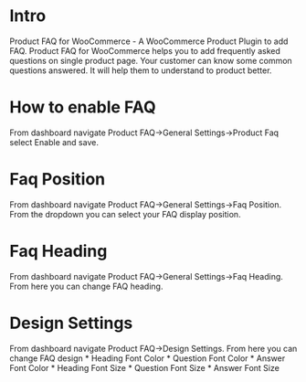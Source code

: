 # Intro
Product FAQ for WooCommerce - A WooCommerce Product Plugin to add FAQ. Product FAQ for WooCommerce helps you to add frequently asked questions on single product page. Your customer can know some common questions answered. It will help them to understand to product better.

# How to enable FAQ
From dashboard navigate Product FAQ->General Settings->Product Faq select Enable and save. 

# Faq Position
From dashboard navigate Product FAQ->General Settings->Faq Position. From the dropdown you can select your FAQ display position.

# Faq Heading
From dashboard navigate Product FAQ->General Settings->Faq Heading. From here you can change FAQ heading. 

# Design Settings
From dashboard navigate Product FAQ->Design Settings. From here you can change FAQ design
    * Heading Font Color
    * Question Font Color
    * Answer Font Color
    * Heading Font Size
    * Question Font Size
    * Answer Font Size